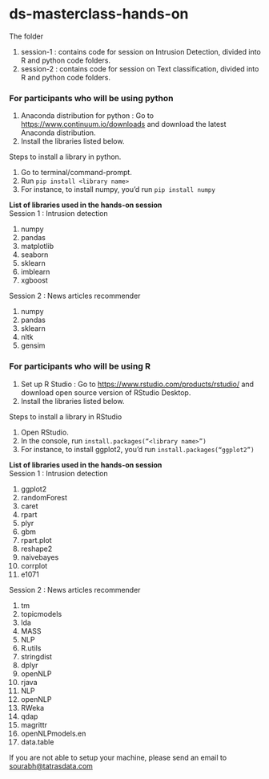 # ds-masterclass-hands-on
The folder 
1. session-1 : contains code for session on Intrusion Detection, divided into R and python code folders.
2. session-2 : contains code for session on Text classification, divided into R and python code folders.


### For participants who will be using python
1. Anaconda distribution for python : Go to https://www.continuum.io/downloads and download the latest Anaconda distribution.
2. Install the libraries listed below. 

Steps to install a library in python.
1. Go to terminal/command-prompt.
2. Run ```pip install <library name>```
3. For instance, to install numpy, you’d run ```pip install numpy```

**List of libraries used in the hands-on session**  
Session 1 :  Intrusion detection
1. numpy
2. pandas
3. matplotlib
4. seaborn
5. sklearn
6. imblearn
7. xgboost  

Session 2 : News articles recommender
1. numpy
2. pandas
3. sklearn
4. nltk
5. gensim

### For participants who will be using R
1. Set up R Studio : Go to  https://www.rstudio.com/products/rstudio/ and download open source version of RStudio Desktop.
2. Install the libraries listed below. 

Steps to install a library in RStudio
1. Open RStudio.
2. In the console, run ```install.packages(“<library name>”)```
3. For instance, to install ggplot2, you’d run ```install.packages(“ggplot2”)```  


**List of libraries used in the hands-on session**  
Session 1 :  Intrusion detection
1. ggplot2
2. randomForest
3. caret
4. rpart
5. plyr
6. gbm
7. rpart.plot
8. reshape2
9. naivebayes
10. corrplot
11. e1071  

Session 2 : News articles recommender
1. tm
2. topicmodels
3. lda
4. MASS
5. NLP
6. R.utils
7. stringdist
8. dplyr
9. openNLP
10. rjava
11. NLP
12. openNLP
13. RWeka
14. qdap
15. magrittr
16. openNLPmodels.en
17. data.table



If you are not able to setup your machine, please send an email to sourabh@tatrasdata.com
